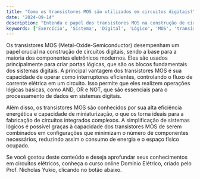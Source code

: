 ```yaml
---
title: "Como os transistores MOS são utilizados em circuitos digitais?"
date: "2024-09-14"
description: "Entenda o papel dos transistores MOS na construção de circuitos digitais e sua importância na simplificação de sistemas lógicos."
keywords: ['Exercício', 'Sistema', 'Digital', 'Lógico', 'MOS', 'transistor', 'Simplificação']
---
```


Os transistores MOS (Metal-Oxide-Semiconductor) desempenham um papel crucial na construção de circuitos digitais, sendo a base para a maioria dos componentes eletrônicos modernos. Eles são usados principalmente para criar portas lógicas, que são os blocos fundamentais dos sistemas digitais. A principal vantagem dos transistores MOS é sua capacidade de operar como interruptores eficientes, controlando o fluxo de corrente elétrica em um circuito. Isso permite que eles realizem operações lógicas básicas, como AND, OR e NOT, que são essenciais para o processamento de dados em sistemas digitais.

Além disso, os transistores MOS são conhecidos por sua alta eficiência energética e capacidade de miniaturização, o que os torna ideais para a fabricação de circuitos integrados complexos. A simplificação de sistemas lógicos é possível graças à capacidade dos transistores MOS de serem combinados em configurações que minimizam o número de componentes necessários, reduzindo assim o consumo de energia e o espaço físico ocupado.

Se você gostou deste conteúdo e deseja aprofundar seus conhecimentos em circuitos elétricos, conheça o curso online Domínio Elétrico, criado pelo Prof. Nicholas Yukio, clicando no botão abaixo.